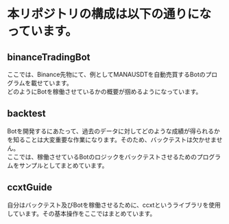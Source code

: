 # 本リポジトリの構成は以下の通りになっています。

## binanceTradingBot
ここでは、Binance先物にて、例としてMANAUSDTを自動売買するBotのプログラムを載せています。
<br>
どのようにBotを稼働させているかの概要が掴めるようになっています。

## backtest
Botを開発するにあたって、過去のデータに対してどのような成績が得られるかを知ることは大変重要な作業になります。そのため、バックテストは欠かせません。
<br>
ここでは、稼働させているBotのロジックをバックテストさせるためのプログラムをサンプルとしてまとめています。

## ccxtGuide
自分はバックテスト及びBotを稼働させるために、ccxtというライブラリを使用しています。その基本操作をここではまとめています。
